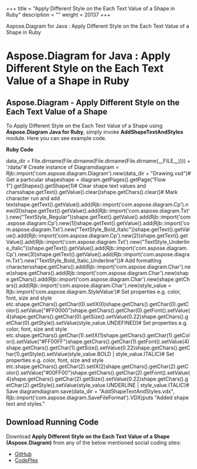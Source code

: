 +++
title = "Apply Different Style on the Each Text Value of a Shape in Ruby" 
description = "" 
weight = 20137 
+++

Aspose.Diagram for Java : Apply Different Style on the Each Text Value of a Shape in Ruby  

# Aspose.Diagram for Java : Apply Different Style on the Each Text Value of a Shape in Ruby


## Aspose.Diagram - Apply Different Style on the Each Text Value of a Shape

To Apply Different Style on the Each Text Value of a Shape using **Aspose.Diagram Java for Ruby**, simply invoke **AddShapeTextAndStyles** module. Here you can see example code.

**Ruby Code**

data\_dir = File.dirname(File.dirname(File.dirname(File.dirname(\_\_FILE\_\_)))) + '/data/'# Create instance of Diagramdiagram = Rjb::import('com.aspose.diagram.Diagram').new(data\_dir + "Drawing.vsd")# Get a particular shapeshape = diagram.getPages().getPage("Flow 1").getShapes().getShape(1)# Clear shape text values and charsshape.getText().getValue().clear()shape.getChars().clear()# Mark character run and add textshape.getText().getValue().add(Rjb::import('com.aspose.diagram.Cp').new(0))shape.getText().getValue().add(Rjb::import('com.aspose.diagram.Txt').new("TextStyle\_Regular"))shape.getText().getValue().add(Rjb::import('com.aspose.diagram.Cp').new(1))shape.getText().getValue().add(Rjb::import('com.aspose.diagram.Txt').new("TextStyle\_Bold\_Italic"))shape.getText().getValue().add(Rjb::import('com.aspose.diagram.Cp').new(2))shape.getText().getValue().add(Rjb::import('com.aspose.diagram.Txt').new("TextStyle\_Underline\_Italic"))shape.getText().getValue().add(Rjb::import('com.aspose.diagram.Cp').new(3))shape.getText().getValue().add(Rjb::import('com.aspose.diagram.Txt').new("TextStyle\_Bold\_Italic\_Underline"))# Add formatting charactersshape.getChars().add(Rjb::import('com.aspose.diagram.Char').new)shape.getChars().add(Rjb::import('com.aspose.diagram.Char').new)shape.getChars().add(Rjb::import('com.aspose.diagram.Char').new)shape.getChars().add(Rjb::import('com.aspose.diagram.Char').new)style\_value = Rjb::import('com.aspose.diagram.StyleValue')# Set properties e.g. color, font, size and style etc.shape.getChars().getChar(0).setIX(0)shape.getChars().getChar(0).getColor().setValue("#FF0000")shape.getChars().getChar(0).getFont().setValue(4)shape.getChars().getChar(0).getSize().setValue(0.22)shape.getChars().getChar(0).getStyle().setValue(style\_value.UNDEFINED)# Set properties e.g. color, font, size and style etc.shape.getChars().getChar(1).setIX(1)shape.getChars().getChar(1).getColor().setValue("#FF00FF")shape.getChars().getChar(1).getFont().setValue(4)shape.getChars().getChar(1).getSize().setValue(0.22)shape.getChars().getChar(1).getStyle().setValue(style\_value.BOLD | style\_value.ITALIC)# Set properties e.g. color, font, size and style etc.shape.getChars().getChar(2).setIX(2)shape.getChars().getChar(2).getColor().setValue("#00FF00")shape.getChars().getChar(2).getFont().setValue(4)shape.getChars().getChar(2).getSize().setValue(0.22)shape.getChars().getChar(2).getStyle().setValue(style\_value.UNDERLINE | style\_value.ITALIC)# Save diagramdiagram.save(data\_dir + "AddShapeTextAndStyles.vdx", Rjb::import('com.aspose.diagram.SaveFileFormat').VDX)puts "Added shape text and styles."

## Download Running Code

Download **Apply Different Style on the Each Text Value of a Shape (Aspose.Diagram)** from any of the below mentioned social coding sites:

*   [GitHub](https://github.com/asposediagram/Aspose.Diagram-for-Java/blob/master/Plugins/Aspose_Diagram_Java_for_Ruby/lib/asposediagramjava/Text/addshapetextandstyles.rb)
*   [CodePlex](https://asposediagramjavaruby.codeplex.com/SourceControl/latest#lib/asposediagramjava/Text/addshapetextandstyles.rb)

